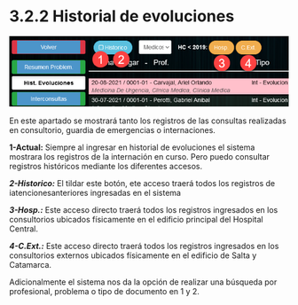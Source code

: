 # 3.2.2 Historial de evoluciones

![](<../../.gitbook/assets/image (25).png>)

En este apartado se mostrará tanto los registros de las consultas realizadas en consultorio, guardia de emergencias o internaciones.

**1-Actual:** Siempre al ingresar en historial de evoluciones el sistema mostrara los registros de la internación en curso. Pero puedo consultar registros históricos mediante los diferentes accesos.

_**2-Historico:**_ El tildar este botón, ete acceso traerá todos los registros de iatencionesanteriores ingresadas en el sistema

_**3-Hosp.:**_ Este acceso directo traerá todos los registros ingresados en los consultorios ubicados físicamente en el edificio principal del Hospital Central.

_**4-C.Ext.:**_ Este acceso directo traerá todos los registros ingresados en los consultorios externos ubicados físicamente en el edificio de Salta y Catamarca.

Adicionalmente el sistema nos da la opción de realizar una búsqueda por profesional, problema o tipo de documento en 1 y 2.
